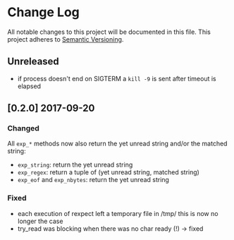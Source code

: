 # Change Log

All notable changes to this project will be documented in this file.
This project adheres to [Semantic Versioning](http://semver.org/).

## Unreleased

- if process doesn't end on SIGTERM a `kill -9` is sent after timeout is elapsed

## [0.2.0] 2017-09-20

### Changed

All `exp_*` methods now also return the yet unread string and/or the matched string:

- `exp_string`: return the yet unread string
- `exp_regex`: return a tuple of (yet unread string, matched string)
- `exp_eof` and `exp_nbytes`: return the yet unread string

### Fixed

- each execution of rexpect left a temporary file in /tmp/ this is now no longer the case
- try_read was blocking when there was no char ready (!) -> fixed
